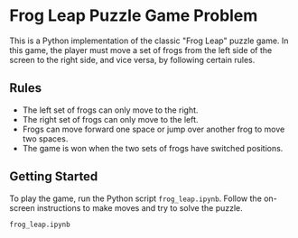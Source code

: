 # Frog Leap Puzzle Game Problem

This is a Python implementation of the classic "Frog Leap" puzzle game. In this game, the player must move a set of frogs from the left side of the screen to the right side, and vice versa, by following certain rules.

## Rules

- The left set of frogs can only move to the right.
- The right set of frogs can only move to the left.
- Frogs can move forward one space or jump over another frog to move two spaces.
- The game is won when the two sets of frogs have switched positions.

## Getting Started

To play the game, run the Python script `frog_leap.ipynb`. Follow the on-screen instructions to make moves and try to solve the puzzle.

```bash
frog_leap.ipynb
